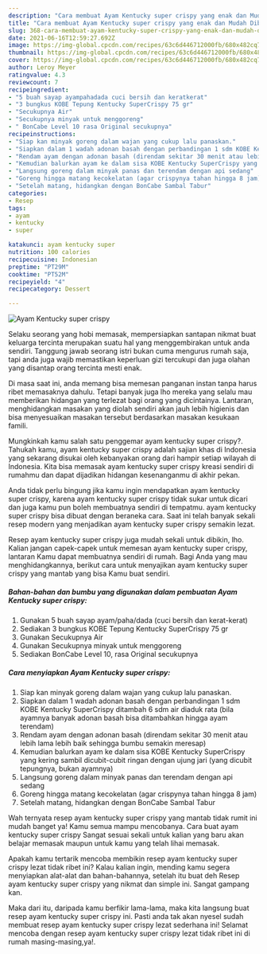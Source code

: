 ```yaml
---
description: "Cara membuat Ayam Kentucky super crispy yang enak dan Mudah Dibuat"
title: "Cara membuat Ayam Kentucky super crispy yang enak dan Mudah Dibuat"
slug: 368-cara-membuat-ayam-kentucky-super-crispy-yang-enak-dan-mudah-dibuat
date: 2021-06-16T12:59:27.692Z
image: https://img-global.cpcdn.com/recipes/63c6d446712000fb/680x482cq70/ayam-kentucky-super-crispy-foto-resep-utama.jpg
thumbnail: https://img-global.cpcdn.com/recipes/63c6d446712000fb/680x482cq70/ayam-kentucky-super-crispy-foto-resep-utama.jpg
cover: https://img-global.cpcdn.com/recipes/63c6d446712000fb/680x482cq70/ayam-kentucky-super-crispy-foto-resep-utama.jpg
author: Leroy Meyer
ratingvalue: 4.3
reviewcount: 7
recipeingredient:
- "5 buah sayap ayampahadada cuci bersih dan keratkerat"
- "3 bungkus KOBE Tepung Kentucky SuperCrispy 75 gr"
- "Secukupnya Air"
- "Secukupnya minyak untuk menggoreng"
- " BonCabe Level 10 rasa Original secukupnya"
recipeinstructions:
- "Siap kan minyak goreng dalam wajan yang cukup lalu panaskan."
- "Siapkan dalam 1 wadah adonan basah dengan perbandingan 1 sdm KOBE Kentucky SuperCrispy ditambah 6 sdm air diaduk rata (bila ayamnya banyak adonan basah bisa ditambahkan hingga ayam terendam)"
- "Rendam ayam dengan adonan basah (direndam sekitar 30 menit atau lebih lama lebih baik sehingga bumbu semakin meresap)"
- "Kemudian balurkan ayam ke dalam sisa KOBE Kentucky SuperCrispy yang kering sambil dicubit-cubit ringan dengan ujung jari (yang dicubit tepungnya, bukan ayamnya)"
- "Langsung goreng dalam minyak panas dan terendam dengan api sedang"
- "Goreng hingga matang kecokelatan (agar crispynya tahan hingga 8 jam)"
- "Setelah matang, hidangkan dengan BonCabe Sambal Tabur"
categories:
- Resep
tags:
- ayam
- kentucky
- super

katakunci: ayam kentucky super 
nutrition: 100 calories
recipecuisine: Indonesian
preptime: "PT29M"
cooktime: "PT52M"
recipeyield: "4"
recipecategory: Dessert

---
```



![Ayam Kentucky super crispy](https://img-global.cpcdn.com/recipes/63c6d446712000fb/680x482cq70/ayam-kentucky-super-crispy-foto-resep-utama.jpg)

Selaku seorang yang hobi memasak, mempersiapkan santapan nikmat buat keluarga tercinta merupakan suatu hal yang menggembirakan untuk anda sendiri. Tanggung jawab seorang istri bukan cuma mengurus rumah saja, tapi anda juga wajib memastikan keperluan gizi tercukupi dan juga olahan yang disantap orang tercinta mesti enak.

Di masa  saat ini, anda memang bisa memesan panganan instan tanpa harus ribet memasaknya dahulu. Tetapi banyak juga lho mereka yang selalu mau memberikan hidangan yang terlezat bagi orang yang dicintainya. Lantaran, menghidangkan masakan yang diolah sendiri akan jauh lebih higienis dan bisa menyesuaikan masakan tersebut berdasarkan masakan kesukaan famili. 



Mungkinkah kamu salah satu penggemar ayam kentucky super crispy?. Tahukah kamu, ayam kentucky super crispy adalah sajian khas di Indonesia yang sekarang disukai oleh kebanyakan orang dari hampir setiap wilayah di Indonesia. Kita bisa memasak ayam kentucky super crispy kreasi sendiri di rumahmu dan dapat dijadikan hidangan kesenanganmu di akhir pekan.

Anda tidak perlu bingung jika kamu ingin mendapatkan ayam kentucky super crispy, karena ayam kentucky super crispy tidak sukar untuk dicari dan juga kamu pun boleh membuatnya sendiri di tempatmu. ayam kentucky super crispy bisa dibuat dengan beraneka cara. Saat ini telah banyak sekali resep modern yang menjadikan ayam kentucky super crispy semakin lezat.

Resep ayam kentucky super crispy juga mudah sekali untuk dibikin, lho. Kalian jangan capek-capek untuk memesan ayam kentucky super crispy, lantaran Kamu dapat membuatnya sendiri di rumah. Bagi Anda yang mau menghidangkannya, berikut cara untuk menyajikan ayam kentucky super crispy yang mantab yang bisa Kamu buat sendiri.

<!--inarticleads1-->

##### Bahan-bahan dan bumbu yang digunakan dalam pembuatan Ayam Kentucky super crispy:

1. Gunakan 5 buah sayap ayam/paha/dada (cuci bersih dan kerat-kerat)
1. Sediakan 3 bungkus KOBE Tepung Kentucky SuperCrispy 75 gr
1. Gunakan Secukupnya Air
1. Gunakan Secukupnya minyak untuk menggoreng
1. Sediakan  BonCabe Level 10, rasa Original secukupnya




<!--inarticleads2-->

##### Cara menyiapkan Ayam Kentucky super crispy:

1. Siap kan minyak goreng dalam wajan yang cukup lalu panaskan.
1. Siapkan dalam 1 wadah adonan basah dengan perbandingan 1 sdm KOBE Kentucky SuperCrispy ditambah 6 sdm air diaduk rata (bila ayamnya banyak adonan basah bisa ditambahkan hingga ayam terendam)
1. Rendam ayam dengan adonan basah (direndam sekitar 30 menit atau lebih lama lebih baik sehingga bumbu semakin meresap)
1. Kemudian balurkan ayam ke dalam sisa KOBE Kentucky SuperCrispy yang kering sambil dicubit-cubit ringan dengan ujung jari (yang dicubit tepungnya, bukan ayamnya)
1. Langsung goreng dalam minyak panas dan terendam dengan api sedang
1. Goreng hingga matang kecokelatan (agar crispynya tahan hingga 8 jam)
1. Setelah matang, hidangkan dengan BonCabe Sambal Tabur




Wah ternyata resep ayam kentucky super crispy yang mantab tidak rumit ini mudah banget ya! Kamu semua mampu mencobanya. Cara buat ayam kentucky super crispy Sangat sesuai sekali untuk kalian yang baru akan belajar memasak maupun untuk kamu yang telah lihai memasak.

Apakah kamu tertarik mencoba membikin resep ayam kentucky super crispy lezat tidak ribet ini? Kalau kalian ingin, mending kamu segera menyiapkan alat-alat dan bahan-bahannya, setelah itu buat deh Resep ayam kentucky super crispy yang nikmat dan simple ini. Sangat gampang kan. 

Maka dari itu, daripada kamu berfikir lama-lama, maka kita langsung buat resep ayam kentucky super crispy ini. Pasti anda tak akan nyesel sudah membuat resep ayam kentucky super crispy lezat sederhana ini! Selamat mencoba dengan resep ayam kentucky super crispy lezat tidak ribet ini di rumah masing-masing,ya!.

